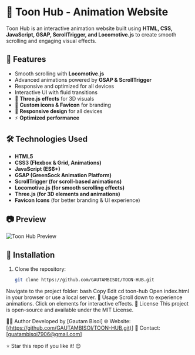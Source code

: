 # 🎨 Toon Hub - Animation Website  

Toon Hub is an interactive animation website built using **HTML, CSS, JavaScript, GSAP, ScrollTrigger, and Locomotive.js** to create smooth scrolling and engaging visual effects.  

## 🚀 Features  
- Smooth scrolling with **Locomotive.js**  
- Advanced animations powered by **GSAP & ScrollTrigger**  
- Responsive and optimized for all devices  
- Interactive UI with fluid transitions
-  🎲 **Three.js effects** for 3D visuals  
- 🎨 **Custom icons & Favicon** for branding  
- 📱 **Responsive design** for all devices  
- ⚡ **Optimized performance**  

## 🛠️ Technologies Used  
- **HTML5**  
- **CSS3 (Flexbox & Grid, Animations)**  
- **JavaScript (ES6+)**  
- **GSAP (GreenSock Animation Platform)**  
- **ScrollTrigger (for scroll-based animations)**  
- **Locomotive.js (for smooth scrolling effects)**  
- **Three.js (for 3D elements and animations)**  
- **Favicon Icons** (for better branding & UI experience)  
## 📷 Preview  
![Toon Hub Preview](link-to-your-screenshot.png)  

## 📂 Installation  
1. Clone the repository:  
   ```bash
   git clone https://github.com/GAUTAMBISOI/TOON-HUB.git
Navigate to the project folder:
bash
Copy
Edit
cd toon-hub
Open index.html in your browser or use a local server.
📌 Usage
Scroll down to experience animations.
Click on elements for interactive effects.
📜 License
This project is open-source and available under the MIT License.

👨‍💻 Author
Developed by [Gautam Bisoi]
🌐 Website: [[(https://github.com/GAUTAMBISOI/TOON-HUB.git)](https://gautambisoi.github.io/TOON-HUB/)]
📩 Contact: [guatambisoi7906@gmail.com]

⭐ Star this repo if you like it! 😊

